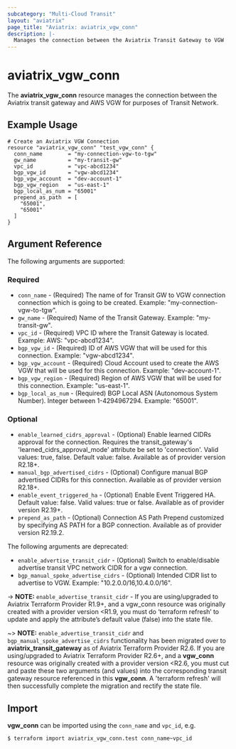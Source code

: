 ```yaml
---
subcategory: "Multi-Cloud Transit"
layout: "aviatrix"
page_title: "Aviatrix: aviatrix_vgw_conn"
description: |-
  Manages the connection between the Aviatrix Transit Gateway to VGW
---
```


# aviatrix_vgw_conn

The **aviatrix_vgw_conn** resource manages the connection between the Aviatrix transit gateway and AWS VGW for purposes of Transit Network.

## Example Usage

```hcl
# Create an Aviatrix VGW Connection
resource "aviatrix_vgw_conn" "test_vgw_conn" {
  conn_name        = "my-connection-vgw-to-tgw"
  gw_name          = "my-transit-gw"
  vpc_id           = "vpc-abcd1234"
  bgp_vgw_id       = "vgw-abcd1234"
  bgp_vgw_account  = "dev-account-1"
  bgp_vgw_region   = "us-east-1"
  bgp_local_as_num = "65001"
  prepend_as_path  = [
    "65001",
    "65001"
  ]
}
```

## Argument Reference

The following arguments are supported:

### Required
* `conn_name` - (Required) The name of for Transit GW to VGW connection connection which is going to be created. Example: "my-connection-vgw-to-tgw".
* `gw_name` - (Required) Name of the Transit Gateway. Example: "my-transit-gw".
* `vpc_id` - (Required) VPC ID where the Transit Gateway is located. Example: AWS: "vpc-abcd1234".
* `bgp_vgw_id` - (Required) ID of AWS VGW that will be used for this connection. Example: "vgw-abcd1234".
* `bgp_vgw_account` - (Required) Cloud Account used to create the AWS VGW that will be used for this connection. Example: "dev-account-1".
* `bgp_vgw_region` - (Required) Region of AWS VGW that will be used for this connection. Example: "us-east-1".
* `bgp_local_as_num` - (Required) BGP Local ASN (Autonomous System Number). Integer between 1-4294967294. Example: "65001".

### Optional
* `enable_learned_cidrs_approval` - (Optional) Enable learned CIDRs approval for the connection. Requires the transit_gateway's 'learned_cidrs_approval_mode' attribute be set to 'connection'. Valid values: true, false. Default value: false. Available as of provider version R2.18+.
* `manual_bgp_advertised_cidrs` - (Optional) Configure manual BGP advertised CIDRs for this connection. Available as of provider version R2.18+.
* `enable_event_triggered_ha` - (Optional) Enable Event Triggered HA. Default value: false. Valid values: true or false. Available as of provider version R2.19+.
* `prepend_as_path` - (Optional) Connection AS Path Prepend customized by specifying AS PATH for a BGP connection. Available as of provider version R2.19.2.

The following arguments are deprecated:

* `enable_advertise_transit_cidr` - (Optional) Switch to enable/disable advertise transit VPC network CIDR for a vgw connection.
* `bgp_manual_spoke_advertise_cidrs` - (Optional) Intended CIDR list to advertise to VGW. Example: "10.2.0.0/16,10.4.0.0/16".

-> **NOTE:** `enable_advertise_transit_cidr` - If you are using/upgraded to Aviatrix Terraform Provider R1.9+, and a vgw_conn resource was originally created with a provider version <R1.9, you must do ‘terraform refresh’ to update and apply the attribute’s default value (false) into the state file.

~> **NOTE:** `enable_advertise_transit_cidr` and `bgp_manual_spoke_advertise_cidrs` functionality has been migrated over to **aviatrix_transit_gateway** as of Aviatrix Terraform Provider R2.6. If you are using/upgraded to Aviatrix Terraform Provider R2.6+, and a **vgw_conn** resource was originally created with a provider version <R2.6, you must cut and paste these two arguments (and values) into the corresponding transit gateway resource referenced in this **vgw_conn**. A 'terraform refresh' will then successfully complete the migration and rectify the state file.


## Import

**vgw_conn** can be imported using the `conn_name` and `vpc_id`, e.g.

```
$ terraform import aviatrix_vgw_conn.test conn_name~vpc_id
```
